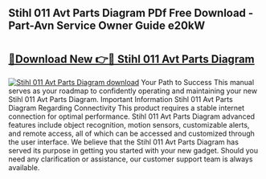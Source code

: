 ## Stihl 011 Avt Parts Diagram PDf Free Download - Part-Avn Service Owner Guide e20kW

# <h2><a href="http://dfry5zr.blite.top/?on=Stihl+011+Avt+Parts+Diagram">🔗Download New 👉🔴 Stihl 011 Avt Parts Diagram</a></h2>

[![Stihl 011 Avt Parts Diagram download](https://i.imgur.com/lujVjoI.png)](http://dfry5zr.blite.top/?on=Stihl+011+Avt+Parts+Diagram)
Your Path to Success This manual serves as your roadmap to confidently operating and maintaining your new Stihl 011 Avt Parts Diagram. Important Information Stihl 011 Avt Parts Diagram Regarding Connectivity This product requires a stable internet connection for optimal performance. Stihl 011 Avt Parts Diagram advanced features include object recognition, motion sensors, customizable alerts, and remote access, all of which can be accessed and customized through the user interface. We believe that the Stihl 011 Avt Parts Diagram has served its purpose in getting you started with your new gadget. Should you need any clarification or assistance, our customer support team is always available.
